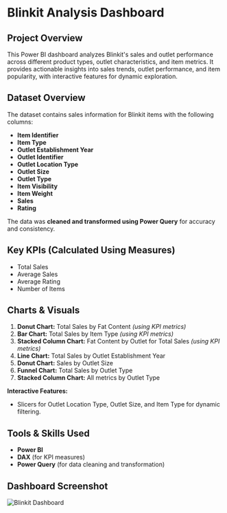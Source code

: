 # Blinkit Analysis Dashboard

## Project Overview
This Power BI dashboard analyzes Blinkit's sales and outlet performance across different product types, outlet characteristics, and item metrics. It provides actionable insights into sales trends, outlet performance, and item popularity, with interactive features for dynamic exploration.

## Dataset Overview
The dataset contains sales information for Blinkit items with the following columns:

- **Item Identifier**  
- **Item Type**  
- **Outlet Establishment Year**  
- **Outlet Identifier**  
- **Outlet Location Type**  
- **Outlet Size**  
- **Outlet Type**  
- **Item Visibility**  
- **Item Weight**  
- **Sales**  
- **Rating**  

The data was **cleaned and transformed using Power Query** for accuracy and consistency.

## Key KPIs (Calculated Using Measures)
- Total Sales  
- Average Sales  
- Average Rating  
- Number of Items

## Charts & Visuals
1. **Donut Chart:** Total Sales by Fat Content *(using KPI metrics)*  
2. **Bar Chart:** Total Sales by Item Type *(using KPI metrics)*  
3. **Stacked Column Chart:** Fat Content by Outlet for Total Sales *(using KPI metrics)*  
4. **Line Chart:** Total Sales by Outlet Establishment Year  
5. **Donut Chart:** Sales by Outlet Size  
6. **Funnel Chart:** Total Sales by Outlet Type  
7. **Stacked Column Chart:** All metrics by Outlet Type

**Interactive Features:**  
- Slicers for Outlet Location Type, Outlet Size, and Item Type for dynamic filtering.


## Tools & Skills Used
- **Power BI**  
- **DAX** (for KPI measures)  
- **Power Query** (for data cleaning and transformation)

## Dashboard Screenshot
![Blinkit Dashboard](Blinkit_dashboard.png)
